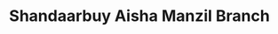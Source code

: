 ---
title: "Shandaarbuy Aisha Manzil Branch"
url: /karachi/shandaarbuy-aisha-manzil-branch/
shop: Elektronik
---